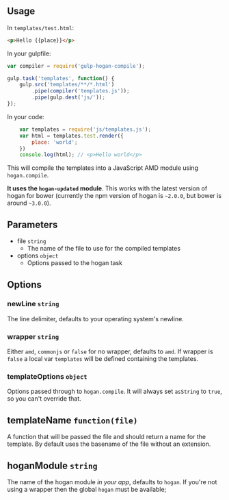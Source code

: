 ## Usage

In `templates/test.html`:

```html
<p>Hello {{place}}</p>
```

In your gulpfile:

```javascript
var compiler = require('gulp-hogan-compile');

gulp.task('templates', function() {
    gulp.src('templates/**/*.html')
        .pipe(compiler('templates.js'));
        .pipe(gulp.dest('js/'));
});
```

In your code:

```javascript
    var templates = require('js/templates.js');
    var html = templates.test.render({
        place: 'world';
    })
    console.log(html); // <p>Hello world</p>
```

This will compile the templates into a JavaScript AMD module using `hogan.compile`.

**It uses the `hogan-updated` module**. This works with the latest version of hogan for bower (currently the npm version of hogan is `~2.0.0`, but bower is around `~3.0.0`).

## Parameters

* file `string`
    * The name of the file to use for the compiled templates
* options `object`
    * Options passed to the hogan task

## Options

### newLine `string`

The line delimiter, defaults to your operating system's newline.

### wrapper `string`

Either `amd`, `commonjs` or `false` for no wrapper, defaults to `amd`. If wrapper is `false` a local var `templates` will be defined containing the templates.

### templateOptions `object`

Options passed through to `hogan.compile`. It will always set `asString` to `true`, so you can't override that.

## templateName `function(file)`

A function that will be passed the file and should return a name for the template. By default uses the basename of the file without an extension.

## hoganModule `string`

The name of the hogan module *in your app*, defaults to `hogan`. If you're not using a wrapper then the global `hogan` must be available;
